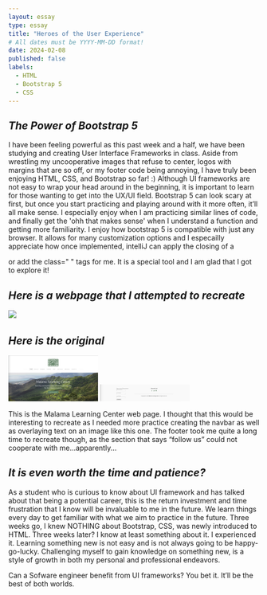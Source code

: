```yaml
---
layout: essay
type: essay
title: "Heroes of the User Experience"
# All dates must be YYYY-MM-DD format!
date: 2024-02-08
published: false
labels:
  - HTML
  - Bootstrap 5
  - CSS
---
```


## _The Power of Bootstrap 5_
I have been feeling powerful as this past week and a half, we have been studying and creating User Interface Frameworks in class. Aside from wrestling my uncooperative images that refuse to center, logos with margins that are so off, or my footer code being annoying, I have truly been enjoying HTML, CSS, and Bootstrap so far! :) 
Although UI frameworks are not easy to wrap your head around in the beginning, it is important to learn for those wanting to get into the UX/UI field. Bootstrap 5 can look scary at first, but once you start practicing and playing around with it more often, it’ll all make sense. I especially enjoy when I am practicing similar lines of code, and finally get the 'ohh that makes sense' when I understand a function and getting more familiarity. I enjoy how bootstrap 5 is compatible with just any browser. It allows for many customization options and I especailly appreciate how once implemented, intelliJ can apply the closing of a <div> or add the class=" " tags for me. It is a special tool and I am glad that I got to explore it!

## _Here is a webpage that I attempted to recreate_

<img width="180px" class="rounded float-start pe-4" src="../img/MyMLCPage.png"> 

## _Here is the original_

<img width="180px" class="rounded float-start pe-4" src="../img/MLCWebsiteAbove.png"> 

<img width="180px" class="rounded float-start pe-4" src="../img/MLCWebsiteBelow.png"> 


This is the Malama Learning Center web page. I thought that this would be interesting to recreate as I needed more practice creating the navbar as well as overlaying text on an image like this one. The footer took me quite a long time to recreate though, as the section that says “follow us” could not cooperate with me...apparently... 

## _It is even worth the time and patience?_
As a student who is curious to know about UI framework and has talked about that being a potential career, this is the return investment and time frustration that I know will be invaluable to me in the future. We learn things every day to get familiar with what we aim to practice in the future. Three weeks go, I knew NOTHING about Bootstrap, CSS, was newly introduced to HTML. Three weeks later? I know at least something about it. I experienced it. Learning something new is not easy and is not always going to be happy-go-lucky. Challenging myself to gain knowledge on something new, is a style of growth in both my personal and professional endeavors. 

Can a Sofware engineer benefit from UI frameworks? 
You bet it. It’ll be the best of both worlds.



